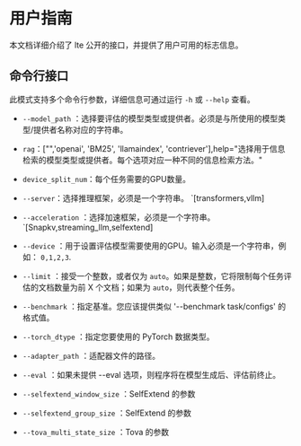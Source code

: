# 用户指南

本文档详细介绍了 lte 公开的接口，并提供了用户可用的标志信息。

## 命令行接口

此模式支持多个命令行参数，详细信息可通过运行 `-h` 或 `--help` 查看。

- `--model_path` ：选择要评估的模型类型或提供者。必须是与所使用的模型类型/提供者名称对应的字符串。

- `rag`：["",'openai', 'BM25', 'llamaindex', 'contriever'],help="选择用于信息检索的模型类型或提供者。每个选项对应一种不同的信息检索方法。"

- `device_split_num`：每个任务需要的GPU数量。

- `--server`：选择推理框架，必须是一个字符串。 `[transformers,vllm]

- `--acceleration` ：选择加速框架，必须是一个字符串。`[Snapkv,streaming_llm,selfextend]

- `--device` ：用于设置评估模型需要使用的GPU。输入必须是一个字符串，例如： `0,1,2,3`.

- `--limit` ：接受一个整数，或者仅为 `auto`。如果是整数，它将限制每个任务评估的文档数量为前 X 个文档；如果为 `auto`，则代表整个任务。

- `--benchmark` ：指定基准。您应该提供类似 '--benchmark task/configs' 的格式值。

- `--torch_dtype` ：指定您要使用的 PyTorch 数据类型。

- `--adapter_path` ：适配器文件的路径。

- `--eval` ：如果未提供 --eval 选项，则程序将在模型生成后、评估前终止。


- `--selfextend_window_size` ：SelfExtend 的参数
- `--selfextend_group_size` ：SelfExtend 的参数
- `--tova_multi_state_size` ：Tova 的参数

